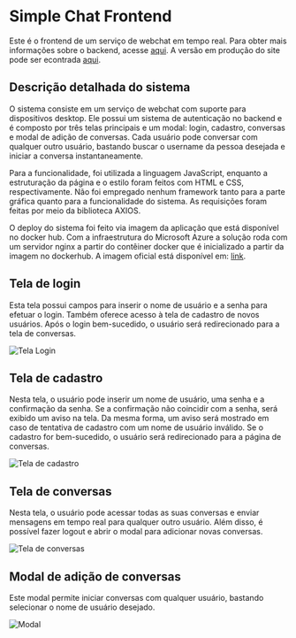 # Simple Chat Frontend

Este é o frontend de um serviço de webchat em tempo real. Para obter mais informações sobre o backend, acesse [aqui](https://github.com/schmoellerIuri/APISimpleChat). A versão em produção do site pode ser econtrada [aqui](https://simple-chat-v1.azurewebsites.net/).

## Descrição detalhada do sistema

O sistema consiste em um serviço de webchat com suporte para dispositivos desktop. Ele possui um sistema de autenticação no backend e é composto por três telas principais e um modal: login, cadastro, conversas e modal de adição de conversas. Cada usuário pode conversar com qualquer outro usuário, bastando buscar o username da pessoa desejada e iniciar a conversa instantaneamente.

Para a funcionalidade, foi utilizada a linguagem JavaScript, enquanto a estruturação da página e o estilo foram feitos com HTML e CSS, respectivamente. Não foi empregado nenhum framework tanto para a parte gráfica quanto para a funcionalidade do sistema. As requisições foram feitas por meio da biblioteca AXIOS.

O deploy do sistema foi feito via imagem da aplicação que está disponível no docker hub. Com a infraestrutura do Microsoft Azure a solução roda com um servidor nginx a partir do contêiner docker que é inicializado a partir da imagem no dockerhub.
A imagem oficial está disponível em: [link](https://hub.docker.com/repository/docker/schmoelleriuri/simple-chat-front/general).

## Tela de login

Esta tela possui campos para inserir o nome de usuário e a senha para efetuar o login. Também oferece acesso à tela de cadastro de novos usuários. Após o login bem-sucedido, o usuário será redirecionado para a tela de conversas.

![Tela Login](https://github.com/schmoellerIuri/SimpleChatFront/blob/master/images/loginscreen.png)

## Tela de cadastro

Nesta tela, o usuário pode inserir um nome de usuário, uma senha e a confirmação da senha. Se a confirmação não coincidir com a senha, será exibido um aviso na tela. Da mesma forma, um aviso será mostrado em caso de tentativa de cadastro com um nome de usuário inválido. Se o cadastro for bem-sucedido, o usuário será redirecionado para a página de conversas.

![Tela de cadastro](https://github.com/schmoellerIuri/SimpleChatFront/blob/master/images/cadastro.png)

## Tela de conversas

Nesta tela, o usuário pode acessar todas as suas conversas e enviar mensagens em tempo real para qualquer outro usuário. Além disso, é possível fazer logout e abrir o modal para adicionar novas conversas.

![Tela de conversas](https://github.com/schmoellerIuri/SimpleChatFront/blob/master/images/conversations-2.png)

## Modal de adição de conversas

Este modal permite iniciar conversas com qualquer usuário, bastando selecionar o nome de usuário desejado.

![Modal](https://github.com/schmoellerIuri/SimpleChatFront/blob/master/images/modal.png)
